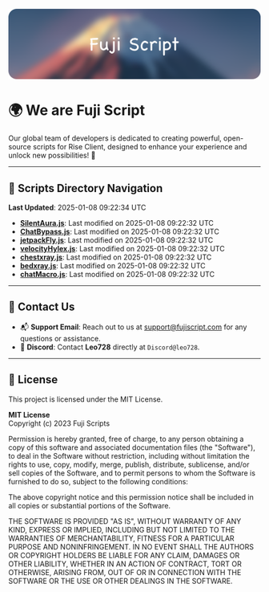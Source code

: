 ![Banner](.github/b.webp)

# 🌍 **We are Fuji Script**

Our global team of developers is dedicated to creating powerful, open-source scripts for Rise Client, designed to enhance your experience and unlock new possibilities! 🌟

---
<!-- SCRIPTS_NAVIGATION_START -->
## 📂 **Scripts Directory Navigation**

**Last Updated**: 2025-01-08 09:22:34 UTC

- **[SilentAura.js](scripts/SilentAura.js)**: Last modified on 2025-01-08 09:22:32 UTC
- **[ChatBypass.js](scripts/ChatBypass.js)**: Last modified on 2025-01-08 09:22:32 UTC
- **[jetpackFly.js](scripts/jetpackFly.js)**: Last modified on 2025-01-08 09:22:32 UTC
- **[velocityHylex.js](scripts/velocityHylex.js)**: Last modified on 2025-01-08 09:22:32 UTC
- **[chestxray.js](scripts/chestxray.js)**: Last modified on 2025-01-08 09:22:32 UTC
- **[bedxray.js](scripts/bedxray.js)**: Last modified on 2025-01-08 09:22:32 UTC
- **[chatMacro.js](scripts/chatMacro.js)**: Last modified on 2025-01-08 09:22:32 UTC

<!-- SCRIPTS_NAVIGATION_END -->

---

## 💬 **Contact Us**  
- 📬 **Support Email**: Reach out to us at [support@fujiscript.com](mailto:support@fujiscript.com) for any questions or assistance.  
- 💬 **Discord**: Contact **Leo728** directly at `Discord@leo728`.

---

## 📜 **License**

This project is licensed under the MIT License.  

**MIT License**  
Copyright (c) 2023 Fuji Scripts  

Permission is hereby granted, free of charge, to any person obtaining a copy of this software and associated documentation files (the "Software"), to deal in the Software without restriction, including without limitation the rights to use, copy, modify, merge, publish, distribute, sublicense, and/or sell copies of the Software, and to permit persons to whom the Software is furnished to do so, subject to the following conditions:  

The above copyright notice and this permission notice shall be included in all copies or substantial portions of the Software.  

THE SOFTWARE IS PROVIDED "AS IS", WITHOUT WARRANTY OF ANY KIND, EXPRESS OR IMPLIED, INCLUDING BUT NOT LIMITED TO THE WARRANTIES OF MERCHANTABILITY, FITNESS FOR A PARTICULAR PURPOSE AND NONINFRINGEMENT. IN NO EVENT SHALL THE AUTHORS OR COPYRIGHT HOLDERS BE LIABLE FOR ANY CLAIM, DAMAGES OR OTHER LIABILITY, WHETHER IN AN ACTION OF CONTRACT, TORT OR OTHERWISE, ARISING FROM, OUT OF OR IN CONNECTION WITH THE SOFTWARE OR THE USE OR OTHER DEALINGS IN THE SOFTWARE.  
